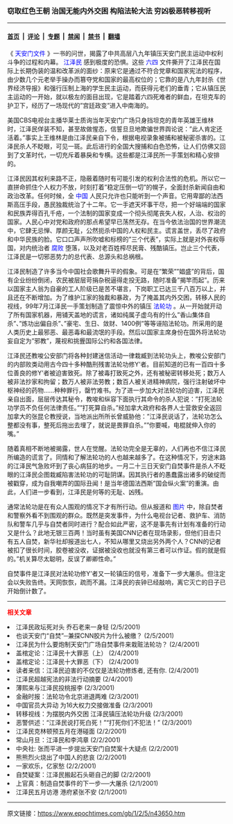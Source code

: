 ### 窃取红色王朝 治国无能内外交困 构陷法轮大法 穷凶极恶转移视听

---

#### [首页](../../../..?n43650) &nbsp;|&nbsp; [评论](../../../../../epoch-comment?n43650) &nbsp;|&nbsp; [专题](../../../../../epoch-special?n43650) &nbsp;|&nbsp; [禁闻](../../../../../epoch-news?n43650) &nbsp;|&nbsp; [禁书](../../../../../books?n43650) &nbsp;|&nbsp; [翻墙](https://github.com/gfw-breaker/nogfw/blob/master/README.md?n43650)


<div class="post_content" id="artbody" itemprop="articleBody">
 <!-- article content begin -->
 <p>
  《
  <ok href="https://www.epochtimes.com/news/epochnews/news/Focus.asp?Focus_ID=1102">
   <font color="blue">
    天安门文件
   </font>
  </ok>
  》一书的问世，揭露了中共高层八九年镇压天安门民主运动中权利斗争的过程和内幕。
  <ok href="http://www1.epochtimes.com/news/epochnews/news/Focus.asp?Focus_ID=801">
   <font color="blue">
    江泽民
   </font>
  </ok>
  感到极度的恐惧。这些
  <ok href="https://www.epochtimes.com/news/epochnews/news/Focus.asp?Focus_ID=1102">
   <font color="blue">
    六四
   </font>
  </ok>
  文件撕开了江泽民在国际上长期伪装的温和改革派的面纱：原来它是通过不符合党章和国家宪法的程序，由少数几个元老举手操办而篡夺党和国家的最高权位的；它靠的是八九年封杀《世界经济导报》和强行压制上海的学生民主运动，而获得元老们的垂青；它从镇压民主运动的一开始，就以极左的面目出现，它是踏着六四死难者的鲜血，在坦克车的护卫下，经历了一场现代的”宫廷政变”进入中南海的。
 </p>
 <p>
  美国CBS电视台主播华莱士质询当年天安门广场只身挡坦克的青年英雄王维林时，江泽民佯装不知，甚至故做惺态，信誓旦旦地欺骗世界舆论说：”此人肯定还活着。”事实上王维林是由江泽民亲自下令，根据电视录象被捕和被秘密杀害的。江泽民杀人不眨眼，可见一斑。此后进行的全国大搜捕和白色恐怖，让人们仿佛又回到了文革时代，一切充斥着暴戾和专横。这些都是江泽民所一手策划和精心安排的。
 </p>
 <p>
  江泽民因其权利来路不正，隐蔽着随时有可能引发的权利合法性的危机。所以它一直拼命抓住个人权力不放，时刻打着”稳定压倒一切”的幌子，全面封杀新闻自由和政治改革。任何时候，全
  <ok href="http://www3.epochtimes.com/news/epochnews/main/2.html">
   <font color="blue">
    中国
   </font>
  </ok>
  人民只允许也只能听到一个声音。它用卑鄙的法西斯高压手段，愚民独裁统治了十二年。它一手遮天坏事干尽，把一个好端端的国家和民族弄得百孔千疮，一个法制的国家变成一个彻头彻尾丧失人权，人治、权治的国家。人民心中对党和政府的那点希望早已荡然无存。在当今依法治国的世界潮流中，它肆无忌惮、厚颜无耻，公然扼杀中国的人权和民主。谎言盖世，丢尽了政府和中华民族的脸。它口口声声所吹嘘和标榜的”三个代表”，实际上就是对外丧权辱国，对内统治者
  <ok href="http://www.dajiyuan.com/news/epochnews/news/Focus.asp?Focus_ID=315">
   <font color="blue">
    腐败
   </font>
  </ok>
  堕落，以及对老百姓榨尽民膏、残酷镇压。岂止三个代表，江泽民是一切邪恶势力的总代表、总源头和总祸根。
 </p>
 <p>
  江泽民制造了许多当今中国社会歌舞升平的假象。可是在”繁荣””娼盛”的背后，国有企业纷纷倒闭，农民被层层苛捐杂税逼得走投无路，随时准备”揭竿而起”。历来以国家主人翁为自豪的工人阶级已是苦不堪言，下岗职工已达三千八百万以上，并且还在不断增加。为了维护江家的独裁和暴政，为了掩盖其内外交困，转移人民的视线，99年7月江泽民一手策划制造了震惊中外的镇压
  <ok href="http://falundafa.org">
   <font color="blue">
    法轮功
   </font>
  </ok>
  。从一开始就开动了所有国家机器，用铺天盖地的谎言，诸如纯属子虚乌有的什么”香山集体自杀”、”炼功出偏自杀”、”豪宅、生日、敛财、1400例”等等诬陷法轮功。所采用的是人类历史上最邪恶、最恶毒和最流氓的手段。然后以国家主席身份在国外将法轮功妄自定为”邪教”，蔑视和挑舋国际公约和各国法律。
 </p>
 <p>
  江泽民还教唆公安部门将各种封建迷信活动一律栽臧到法轮功头上，教唆公安部门的内部败类动用古今四十多种酷刑残害法轮功修Y’者。目前知道的已有一百四十多位善良的修Y’者被迫害致死。除了被毒打致死之外，还有被秘密转移处死；数万人被非法抄家和拘留；数万人被非法劳教；数百人被关进精神病院，强行注射破坏中枢神经的药物……种种罪行，罄竹难书。为了进一步加大对法轮功的迫害，江泽民亲自出面，层层传达其秘令，教唆和纵容下面执行其命令的杀人犯说：”打死法轮功学员不负任何法律责任。””打死算自杀。”经加拿大政府和各界人士营救安全返回加拿大的张昆仑教授说，当地派出所所长曾威胁他：”江泽民说话了，法轮功怎么整都没有事，整死后拖出去埋了，就说是畏罪自杀。””你要喊，电棍就伸入你的嘴。”
 </p>
 <p>
  随着真相不断地被揭露，世人在觉醒。法轮功完全是无辜的，人们再也不信江泽民所编造的谎言了。同情和了解法轮功的人也越来越多了。在这种情况下，穷途末路的江泽民气急败坏到了丧心病狂的地步。一月二十三日天安门自焚事件是杀人不眨眼的江泽民企图栽臧陷害法轮功的可耻阴谋。因其执行者的愚蠢露出诸多的破绽而被戳穿，成为自我嘲弄的国际丑闻！是当年德国法西斯”国会纵火案”的重演。由此，人们进一步看到，江泽民是何等的无耻、凶残。
 </p>
 <p>
  通常法轮功是在有众人围观的情况下才有所行动。但从报道和
  <ok href="http://www3.epochtimes.com/news/epochnews/main/9.html">
   <font color="blue">
    图片
   </font>
  </ok>
  中，除自焚者和警察外看不到围观的群众。既然是突发事件，为什么电视台记者、救护车、消防队和警车几乎与自焚者同时进行？配合如此严密，这不是事先有计划有准备的行动又是什么？此地无银三百两！当时虽有美国CNN记者在现场录影，但他们目击只有五人自焚，新华社却报道出七人，不知从哪里又烧出另外两个人？CNN的记者被扣了很长时间，胶卷被没收，证据被没收也就没有第三者可以作证。假的就是假的。”机关算尽太聪明，反误了卿卿性命。”
 </p>
 <p>
  自焚事件是江泽民对法轮功修Y’者又一轮镇压的信号，准备下一步大屠杀。但注定会以失败告终。天网恢恢，疏而不漏。江泽民的丧钟已经敲响，离它灭亡的日子已开始倒计数了。
 </p>
 <hr/>
 <p>
  <b>
   <font color="red">
    相关文章
   </font>
  </b>
  <br/>
 </p>
 <li>
  <ok href="http://epochtimes.com/news/epochnews/newscontent.asp?ID=43648" target="_blank">
   江泽民政坛死对头 乔石老来一身轻
  </ok>
  (2/5/2001)
  <li>
   <ok href="http://epochtimes.com/news/epochnews/newscontent.asp?ID=43389" target="_blank">
    也谈天安门“自焚”─兼探CNN胶片为什么被缴？
   </ok>
   (2/5/2001)
   <li>
    <ok href="http://epochtimes.com/news/epochnews/newscontent.asp?ID=43362" target="_blank">
     江泽民为什么要炮制天安门广场自焚事件来栽赃法轮功？
    </ok>
    (2/4/2001)
    <li>
     <ok href="http://epochtimes.com/news/epochnews/newscontent.asp?ID=43023" target="_blank">
      盖棺定论：江泽民十大罪恶（上）
     </ok>
     (2/4/2001)
     <li>
      <ok href="http://epochtimes.com/news/epochnews/newscontent.asp?ID=43024" target="_blank">
       盖棺定论：江泽民十大罪恶（下）
      </ok>
      (2/4/2001)
      <li>
       <ok href="http://epochtimes.com/news/epochnews/newscontent.asp?ID=43008" target="_blank">
        读者来信：江泽民迫害的不仅仅是法轮功修炼者, 还有你.
       </ok>
       (2/4/2001)
       <li>
        <ok href="http://epochtimes.com/news/epochnews/newscontent.asp?ID=43002" target="_blank">
         江泽民超越宪法的非法行动摘要
        </ok>
        (2/4/2001)
        <li>
         <ok href="http://epochtimes.com/news/epochnews/newscontent.asp?ID=42945" target="_blank">
          薄熙来与江泽民投桃报李
         </ok>
         (2/3/2001)
         <li>
          <ok href="http://epochtimes.com/news/epochnews/newscontent.asp?ID=42774" target="_blank">
           金融时报：法轮功令北京进退两难
          </ok>
          (2/3/2001)
          <li>
           <ok href="http://epochtimes.com/news/epochnews/newscontent.asp?ID=42735" target="_blank">
            中国官员大异动 为16大权力交接做准备
           </ok>
           (2/3/2001)
           <li>
            <ok href="http://epochtimes.com/news/epochnews/newscontent.asp?ID=42582" target="_blank">
             转移视线：为摆脱内外交困 江泽民镇压法轮功升级
            </ok>
            (2/3/2001)
            <li>
             <ok href="http://epochtimes.com/news/epochnews/newscontent.asp?ID=42572" target="_blank">
              恶警供述：“江泽民说打死白死！”“打死你们不犯法！”
             </ok>
             (2/3/2001)
             <li>
              <ok href="http://epochtimes.com/news/epochnews/newscontent.asp?ID=42554" target="_blank">
               江泽民克林顿预五月在港碰面
              </ok>
              (2/2/2001)
              <li>
               <ok href="http://epochtimes.com/news/epochnews/newscontent.asp?ID=42552" target="_blank">
                常山月旦：江泽民和李鸿章
               </ok>
               (2/2/2001)
               <li>
                <ok href="http://epochtimes.com/news/epochnews/newscontent.asp?ID=42452" target="_blank">
                 中央社: 张而平进一步提出天安门自焚案十大疑点
                </ok>
                (2/2/2001)
                <li>
                 <ok href="http://epochtimes.com/news/epochnews/newscontent.asp?ID=42338" target="_blank">
                  熊熊烈火烧出了中国人的悲哀
                 </ok>
                 (2/2/2001)
                 <li>
                  <ok href="http://epochtimes.com/news/epochnews/newscontent.asp?ID=42158" target="_blank">
                   一家欢乐，亿家愁
                  </ok>
                  (2/2/2001)
                  <li>
                   <ok href="http://epochtimes.com/news/epochnews/newscontent.asp?ID=42151" target="_blank">
                    自焚疑案：江泽民搬起石头砸自己的脚
                   </ok>
                   (2/2/2001)
                   <li>
                    <ok href="http://epochtimes.com/news/epochnews/newscontent.asp?ID=42163" target="_blank">
                     上官真：制造自焚事件的下一步──大屠杀
                    </ok>
                    (2/1/2001)
                    <li>
                     <ok href="http://epochtimes.com/news/epochnews/newscontent.asp?ID=42156" target="_blank">
                      江泽民五月访港    港府紧张不安
                     </ok>
                     (2/1/2001)
                     <br/>
                     <!-- article content end -->
                     <div id="below_article_ad">
                     </div>
                    </li>
                   </li>
                  </li>
                 </li>
                </li>
               </li>
              </li>
             </li>
            </li>
           </li>
          </li>
         </li>
        </li>
       </li>
      </li>
     </li>
    </li>
   </li>
  </li>
 </li>
</div>


---

原文链接：https://www.epochtimes.com/gb/1/2/5/n43650.htm